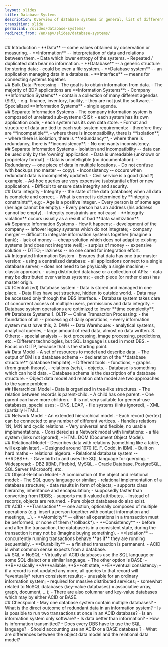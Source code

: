 ```yaml
---
layout: slides
title: Database Systems
description: Overview of database systems in general, list of different types of database systems.
transition: slide
permalink: /slides/database-systems/
redirect_from: /en/apv/slides/database-systems/
---
```


<section markdown='1'>
## Introduction
- **Data** -- some values obtained by observation or measuring.
- **Information** -- interpretation of data and relations between them.
    - Data which lower entropy of the systems.
    - Repeated / duplicated data bear no information.
- **Database** -- a generic structure for storing data;
    - could be even a file system.
- **Database system** -- an application managing data in a database.
- **Interface** -- means for connecting systems together.
</section>

<section markdown='1'>
## Bulk Data-Processing
- The goal is to obtain information from data.
- The majority of BDP applications are **Information Systems**:
    - Company **Information Systems**
        - contain a collection of many different agendas (SIS),
        - e.g. finance, inventory, facility,
        - they are not just the software.
    - Specialized **Information Systems**
        - single agenda.
</section>

<section markdown='1'>
## Separate Information Systems
- The company information system is composed of unrelated sub-systems (SIS):
    - each system has its own application code,
    - each system has its own data store.
- Format and structure of data are tied to each sub-system requirements:
    - therefore they are **incompatible**,
    - where there is incompatibility, there is **isolation**,
    - where there is isolation, there is **redundancy**,
    - where there is redundancy, there is **inconsistency**.
- No one wants inconsistency.
</section>

<section markdown='1'>
## Separate Information Systems
- Isolation and incompatibility -- data can be used only by the 'owning' application.
    - Data is unreadable (unknown or proprietary format).
    - Data is unintelligible (no documentation).
- Redundancy -- one piece of data in multiple locations.
    - Do not confuse with backups (no master -- copy).
- Inconsistency -- occurs when redundant data is incompletely updated.
    - Civil service is a good (bad ?) example.
- Ad-hoc queries are very expensive (substantial effort or new application).
- Difficult to ensure data integrity and security.
</section>

<section markdown='1'>
## Data integrity
- Integrity -- the state of the data (database) when all data is complete and correct.
- What is correct is determined by **integrity constraints**, e.g:
    - Age is a positive integer.
    - Every person is of some age (her age cannot be empty).
    - Every person has an address (his address cannot be empty).
- Integrity constraints are not easy!
- **Integrity violation** occurs usually as a result of bad **data sanitization**.
</section>

<section markdown='1'>
## Separate Information Systems
- How it happens:
    - development of the company -- leftover legacy systems which do not integrate;
    - company merger -- difficult to integrate information systems together (imagine a bank);
    - lack of money -- cheap solution which does not adapt to existing systems (and does not integrate well);
    - surplus of money -- expensive solution -- DTTO;
    - laziness -- no one cared for integration effort.
</section>

<section markdown='1'>
## Integrated Information System
- Ensures that data has one true master version:
    - using a centralized database:
        - all applications connect to a single database server;
        - does not need to be physically a single machine;
        - classic approach.
    - using distributed database or a collection of APIs:
        - data may be distributed over various systems;
        - each piece (or rather class) has master origin.
</section>

<section markdown='1'>
## (Centralized) Database system
- Data is stored and managed in one place.
- Data files have set structure, hidden to outside world.
- Data may be accessed only through the DBS interface.
- Database system takes care of concurrent access of multiple users, permissions and data integrity.
- Database system operations are optimized to lower **time complexity**.
</section>

<section markdown='1'>
## Database Systems
1. OLTP -- Online Transaction Processing:
    - the foundation of all -- processing of daily operations,
    - every information system must have this,
2. DWH -- Data Warehouse:
    - analytical systems, analytical queries,
    - large amount of read data, almost no data written.
3. Others:
    - special analysis -- text processing, image processing, predictions, etc.
- Different technologies, but SQL language is used in most DBS.
- Focus on OLTP, because that is the starting point.
</section>

<section markdown='1'>
## Data Model
- A set of resources to model and describe data.
- The output of DM is a database schema -- declaration of the **database structure** (database template).
- Different tools:
    - functions,
    - graphs (from graph theory),
    - relations (sets),
    - objects.
- Database is something which can hold data.
- Database schema is the description of a database structure.
- Object data model and relation data model are two approaches to the same problem.

</section>

<section markdown='1'>
## Hierarchical Model
- Data is organized in tree-like structures.
- The relation between records is parent-child.
- A child has one parent.
- One parent can have more children.
- It is not very suitable for general-use databases, special uses:
    - DNS, LDAP,
    - file systems (links ignored),
    - XML (partially HTML).
</section>

<section markdown='1'>
## Network Model
- An extended hierarchical model.
- Each record (vertex) can be connected to any number of different vertices.
- Handles relations 1:N, M:N and cyclic relations.
- Very universal and flexible, no usable implementations.
- Considered as a Network model with limitations:
    - a file system (links not ignored),
    - HTML DOM (Document Object Model).
</section>

<section markdown='1'>
## Relational Model
- Describes data with relations (something like a table, will explain later).
- Designed around 1970 (E. F. Codd, in IBM).
- Built on hard maths -- relational algebra.
- Relational database system -- **RDBS**.
- Gave birth to and uses the SQL language for querying.
- Widespread:
    - DB2 (IBM), Firebird, MySQL,
    - Oracle Database, PostgreSQL, SQL Server (Microsoft), etc.
</section>

<section markdown='1'>
## Object-Relation Model
- A combination of the object and relational model:
    - The SQL query language or similar;
    - relational implementation of a database structure;
    - data results in form of objects;
    - supports class hierarchy, inheritance and encapsulation;
    - supposedly faster than converting from RDBS;
    - supports multi-valued attributes.
- Instead of records, objects are returned.
- Pure object databases do also exist.

</section>

<section markdown='1'>
## ACID
- **Transaction** -- one action, optionally composed of multiple operations
(e.g. insert a person together with contact information and meetings, …).
- **Atomicity** -- either all operations in a transaction must be performed,
or none of them (*rollback*).
- **Consistency** -- before and after the transaction, the database is in
a consistent state, during the transaction it may not be (imagine buying something).
- **Isolation** -- concurrently running transactions behave **as if** they
are running sequentially.
- **Durability** -- a finished transaction is permanent.
- ACID is what common sense expects from a database.
</section>

<section markdown='1'>
## SQL × NoSQL
- Virtually all ACID databases use the SQL language or some SQL dialect or a similar language.
- The other option is BASE:
    - **B**asically **A**vailable, **S**oft state, **E**ventual consistency;
    - if a record is not updated any more, all queries to that record will
    *eventually* return consistent results;
    - unusable for an ordinary information system;
    - required for massive distributed services;
    - somewhat related to NoSQL databases (key-value databases) = associative array, graph, document, …);
- There are also columnar and key-value databases which may by either ACID or BASE.

</section>

<section markdown='1'>
## Checkpoint
- May one database system contain multiple databases?
- What is the direct outcome of redundant data in an information system?
- Is is possible to run two transactions at once in an ACID database?
- Is an information system only software?
- Is data better than information?
- How is information transmitted?
- Does every DBS have to use the SQL language?
- Should accounting use an ACID or a BASE database ?
- What are differences between the object data model and the relational data model?
</section>

